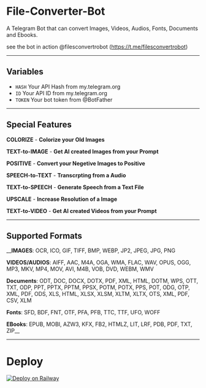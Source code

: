 # File-Converter-Bot

A Telegram Bot that can convert Images, Videos, Audios, Fonts, Documents and Ebooks.

see the bot in action @filesconvertrobot (https://t.me/filesconvertrobot)

---

## Variables
- `HASH` Your API Hash from my.telegram.org
- `ID` Your API ID from my.telegram.org
- `TOKEN` Your bot token from @BotFather

---

## Special Features

**COLORIZE** - __Colorize your Old Images__

**TEXT-to-IMAGE** - __Get AI created Images from your Prompt__

**POSITIVE** - __Convert your Negetive Images to Positive__

**SPEECH-to-TEXT** - __Transcrpting from a Audio__

**TEXT-to-SPEECH** - __Generate Speech from a Text File__

**UPSCALE** - __Increase Resolution of a Image__

**TEXT-to-VIDEO** - __Get AI created Videos from your Prompt__

---

## Supported Formats

__**IMAGES**:  OCR, ICO, GIF, TIFF, BMP, WEBP, JP2, JPEG, JPG, PNG

**VIDEOS/AUDIOS**:  AIFF, AAC, M4A, OGA, WMA, FLAC, WAV, OPUS, OGG, MP3, MKV, MP4, MOV, AVI, M4B, VOB, DVD, WEBM, WMV

**Documents**:  ODT, DOC, DOCX, DOTX, PDF, XML, HTML, DOTM, WPS, OTT, TXT, ODP, PPT, PPTX, PPTM, PPSX, POTM, POTX, PPS, POT, ODG, OTP, XML, PDF, ODS, XLS, HTML, XLSX, XLSM, XLTM, XLTX, OTS, XML, PDF, CSV, XLM

**Fonts**:  SFD, BDF, FNT, OTF, PFA, PFB, TTC, TTF, UFO, WOFF

**EBooks**:  EPUB, MOBI, AZW3, KFX, FB2, HTMLZ, LIT, LRF, PDB, PDF, TXT, ZIP__

---

# Deploy

[![Deploy on Railway](https://railway.app/button.svg)](https://railway.app/new/template/p9CtdU?referralCode=_4oAwx)



